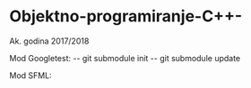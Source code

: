 # Objektno-programiranje-C++-


Ak. godina 2017/2018

Mod Googletest:
  -- git submodule init
  -- git submodule update
  
Mod SFML:

